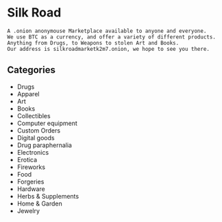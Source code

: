 # Silk Road
    A .onion anonymouse Marketplace available to anyone and everyone.
    We use BTC as a currency, and offer a variety of different products.
    Anything from Drugs, to Weapons to stolen Art and Books.
    Our address is silkroadmarketk2m7.onion, we hope to see you there.

## Categories
* Drugs
* Apparel
* Art
* Books
* Collectibles
* Computer equipment
* Custom Orders
* Digital goods
* Drug paraphernalia
* Electronics
* Erotica
* Fireworks
* Food
* Forgeries
* Hardware
* Herbs & Supplements
* Home & Garden
* Jewelry